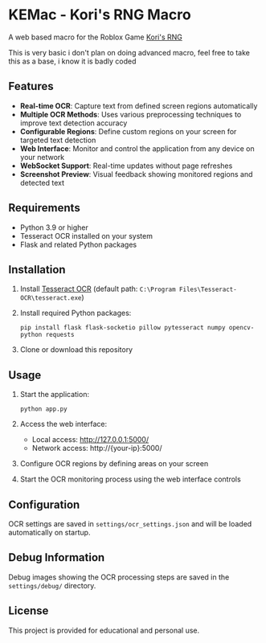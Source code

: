 # KEMac - Kori's RNG Macro

A web based macro for the Roblox Game [Kori's RNG](https://www.roblox.com/games/75221514607466)

This is very basic i don't plan on doing advanced macro, feel free to take this as a base, i know it is badly coded

## Features

- **Real-time OCR**: Capture text from defined screen regions automatically
- **Multiple OCR Methods**: Uses various preprocessing techniques to improve text detection accuracy
- **Configurable Regions**: Define custom regions on your screen for targeted text detection
- **Web Interface**: Monitor and control the application from any device on your network
- **WebSocket Support**: Real-time updates without page refreshes
- **Screenshot Preview**: Visual feedback showing monitored regions and detected text

## Requirements

- Python 3.9 or higher
- Tesseract OCR installed on your system
- Flask and related Python packages

## Installation

1. Install [Tesseract OCR](https://github.com/tesseract-ocr/tesseract) (default path: `C:\Program Files\Tesseract-OCR\tesseract.exe`)

2. Install required Python packages:
   ```
   pip install flask flask-socketio pillow pytesseract numpy opencv-python requests
   ```

3. Clone or download this repository

## Usage

1. Start the application:
   ```
   python app.py
   ```

2. Access the web interface:
   - Local access: http://127.0.0.1:5000/
   - Network access: http://{your-ip}:5000/

3. Configure OCR regions by defining areas on your screen

4. Start the OCR monitoring process using the web interface controls

## Configuration

OCR settings are saved in `settings/ocr_settings.json` and will be loaded automatically on startup.

## Debug Information

Debug images showing the OCR processing steps are saved in the `settings/debug/` directory.

## License

This project is provided for educational and personal use.